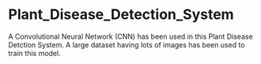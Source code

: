 # Plant_Disease_Detection_System
A Convolutional Neural Network (CNN) has been used in this Plant Disease Detction System. A large dataset having lots of images has been used to train this model.
